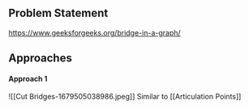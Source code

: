 ## Problem Statement
https://www.geeksforgeeks.org/bridge-in-a-graph/

## Approaches
#### Approach 1
![[Cut Bridges-1679505038986.jpeg]]
Similar to [[Articulation Points]]